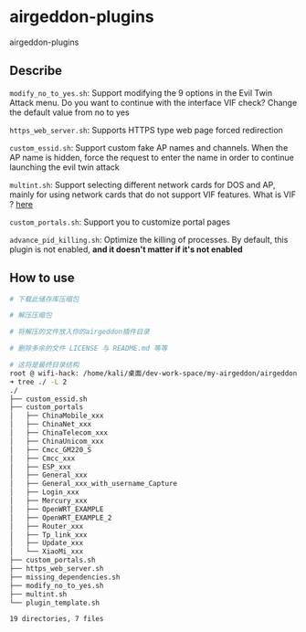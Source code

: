 # airgeddon-plugins
airgeddon-plugins

## Describe
`modify_no_to_yes.sh`: Support modifying the 9 options in the Evil Twin Attack menu. Do you want to continue with the interface VIF check? Change the default value from no to yes

`https_web_server.sh`: Supports HTTPS type web page forced redirection

`custom_essid.sh`: Support custom fake AP names and channels. When the AP name is hidden, force the request to enter the name in order to continue launching the evil twin attack

`multint.sh`: Support selecting different network cards for DOS and AP, mainly for using network cards that do not support VIF features. What is VIF ?  [here](https://github.com/v1s1t0r1sh3r3/airgeddon/wiki/FAQ%20&%20Troubleshooting#what-is-vif)

`custom_portals.sh`: Support you to customize portal pages

`advance_pid_killing.sh`: Optimize the killing of processes. By default, this plugin is not enabled, **and it doesn't matter if it's not enabled**



## How to use

```bash
# 下载此储存库压缩包

# 解压压缩包

# 将解压的文件放入你的airgeddon插件目录

# 删除多余的文件 LICENSE 与 README.md 等等

# 这将是最终目录结构
root @ wifi-hack: /home/kali/桌面/dev-work-space/my-airgeddon/airgeddon-11.21/plugins-------------------------------------------------------------------------------------------------------------- main (✓)
➜ tree ./ -L 2
./
├── custom_essid.sh
├── custom_portals
│   ├── ChinaMobile_xxx
│   ├── ChinaNet_xxx
│   ├── ChinaTelecom_xxx
│   ├── ChinaUnicom_xxx
│   ├── Cmcc_GM220_S
│   ├── Cmcc_xxx
│   ├── ESP_xxx
│   ├── General_xxx
│   ├── General_xxx_with_username_Capture
│   ├── Login_xxx
│   ├── Mercury_xxx
│   ├── OpenWRT_EXAMPLE
│   ├── OpenWRT_EXAMPLE_2
│   ├── Router_xxx
│   ├── Tp_link_xxx
│   ├── Update_xxx
│   └── XiaoMi_xxx
├── custom_portals.sh
├── https_web_server.sh
├── missing_dependencies.sh
├── modify_no_to_yes.sh
├── multint.sh
└── plugin_template.sh

19 directories, 7 files
```

